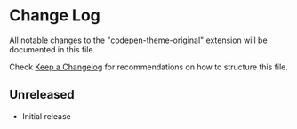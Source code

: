 # Change Log

All notable changes to the "codepen-theme-original" extension will be documented in this file.

Check [Keep a Changelog](https://keepachangelog.com/en/1.1.0/) for recommendations on how to structure this file.

## Unreleased
  - Initial release